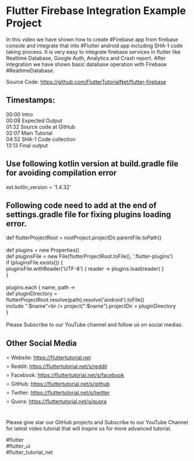 # Flutter Firebase Integration Example Project
In this video we have shown how to create #Firebase app from firebase console and integrate that into #Flutter android app including  SHA-1 code taking process. It is very easy to integrate firebase services in flutter like Realtime Database, Google Auth, Analytics and Crash report. After integration we have shown basic database operation with Firebase #RealtimeDatabase. 

Source Code: https://github.com/FlutterTutorialNet/flutter-firebase

## Timestamps:
00:00 Intro <br />
00:08 Expected Output <br />
01:32 Source code at GitHub <br />
02:07 Main Tutorial <br />
04:52 SHA-1 Code collection <br />
13:13 Final output <br />
 
## Use following kotlin version at build.gradle file for avoiding compilation error
ext.kotlin_version = '1.4.32'
  
## Following code need to add at the end of settings.gradle file for fixing plugins loading error.
 

def flutterProjectRoot = rootProject.projectDir.parentFile.toPath()<br />
<br />
def plugins = new Properties()<br />
def pluginsFile = new File(flutterProjectRoot.toFile(), '.flutter-plugins')<br />
if (pluginsFile.exists()) {<br />
    pluginsFile.withReader('UTF-8') { reader -> plugins.load(reader) }<br />
}<br />
<br />
plugins.each { name, path -><br />
    def pluginDirectory = flutterProjectRoot.resolve(path).resolve('android').toFile()<br />
    include ":$name"<br />
    project(":$name").projectDir = pluginDirectory<br />
}<br />
<br />
Please Subscribe to our YouTube channel and follow us on social medias. <br />

## Other Social Media
⭐ Website: https://fluttertutorial.net<br />
⭐ Reddit: https://fluttertutorial.net/s/reddit<br />
⭐ Facebook: https://fluttertutorial.net/s/facebook<br />
⭐ GitHub: https://fluttertutorial.net/s/github<br />
⭐ Twitter: https://fluttertutorial.net/s/twitter<br />
⭐ Quora: https://fluttertutorial.net/s/quora<br />
<br />
<br />
Please give star our GitHub projects and Subscribe to our YouTube Channel for latest video tutorial that will inspire us for more advanced tutorial.

#flutter<br />
#flutter_ui<br />
#flutter_tutorial_net<br />
